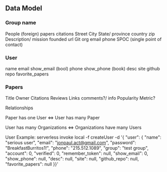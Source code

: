 
## Data Model

### Group name
People (foreign)
papers
citations
Street
City
State/ province
country
zip
Description/ mission
founded
url
Git org
email
phone
SPOC (single point of contact)

### User
name
email
show_email (bool)
phone
show_phone (book)
desc
site
github repo
favorite_papers

### Papers
Title
Owner
Citations
Reviews
Links
comments?/ info
    Popularity Metric?

Relationships

Paper has one User   <=> User has many Paper

User has many Organizations  <=> Organizations have many Users


User Example:
serverless invoke local -f createUser -d '{ "user": { "name": "serious user", "email": "jonpaul.act@gmail.com", "password": "BreakfastBurritos1!", "phone": "215.512.1089", "group": "test group", "account": 0, "verified": 0, "remember_token": null, "show_email": 0, "show_phone": null, "desc": null, "site": null, "github_repo": null, "favorite_papers": null }}'

